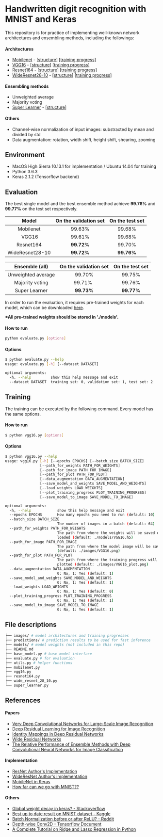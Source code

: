 # Handwritten digit recognition with MNIST and Keras

This repository is for practice of implementing well-known network architectures and ensembling methods, including the followings:

#### Architectures
- [Mobilenet](https://arxiv.org/abs/1704.04861) - [[structure]](images/MobileNet.png) [[training progress]](images/MobileNet_9968_plot.png)
- [VGG16](https://arxiv.org/abs/1409.1556) - [[structure]](images/VGG16.png) [[training progress]](images/VGG16_9968_plot.png)
- [Resnet164](https://arxiv.org/abs/1603.05027) - [[structure]](images/ResNet164.png) [[training progress]](images/ResNet164_9970_plot.png)
- [WideResnet28-10](https://arxiv.org/abs/1603.05027) - [[structure]](images/WideResNet28_10.png) [[training progress]](images/WideResNet28_10_9976_plot.png)

#### Ensembling methods
- Unweighted average
- Majority voting
- [Super Learner](https://arxiv.org/abs/1704.01664) - [[structure]](images/SuperLearner.png)

#### Others
- Channel-wise normalization of input images: substracted by mean and divided by std
- Data augmentation: rotation, width shift, height shift, shearing, zooming

## Environment
- MacOS High Sierra 10.13.1 for implementation / Ubuntu 14.04 for training
- Python 3.6.3
- Keras 2.1.2 (Tensorflow backend)

## Evaluation
The best single model and the best ensemble method achieve **99.76%** and **99.77%** on the test set respectively.

|  **Model**          |  **On the validation set**  | **On the test set** |
|:-------------------:|:---------------------------:|:-------------------:|
|  Mobilenet          |          99.63%             |       99.68%        |
|  VGG16              |          99.61%             |       99.68%        |
|  Resnet164          |        **99.72%**           |       99.70%        |
|  WideResnet28-10    |        **99.72%**           |     **99.76%**      |

|  **Ensemble (all)** |  **On the validation set**  | **On the test set** |
|:-------------------:|:---------------------------:|:-------------------:|
|  Unweighted average |          99.70%             |       99.75%        |
|  Majority voting    |          99.71%             |       99.76%        |
|  Super Learner      |        **99.73%**           |     **99.77%**      |

In order to run the evaluation, it requires pre-trained weights for each model, which can be downloaded [here](https://drive.google.com/drive/folders/1kBvOL019Gcx00vwUM1BhtaoWQDlfPPim?usp=sharing).

**\*All pre-trained weights should be stored in './models'.**

#### How to run
```bash
python evaluate.py [options]
```
#### Options
```bash
$ python evaluate.py --help
usage: evaluate.py [-h] [--dataset DATASET]

optional arguments:
  -h, --help         show this help message and exit
  --dataset DATASET  training set: 0, validation set: 1, test set: 2
```

## Training
The training can be executed by the following command. Every model has the same options.

#### How to run
```bash
$ python vgg16.py [options]
```

#### Options
```bash
$ python vgg16.py --help
usage: vgg16.py [-h] [--epochs EPOCHS] [--batch_size BATCH_SIZE]
                [--path_for_weights PATH_FOR_WEIGHTS]
                [--path_for_image PATH_FOR_IMAGE]
                [--path_for_plot PATH_FOR_PLOT]
                [--data_augmentation DATA_AUGMENTATION]
                [--save_model_and_weights SAVE_MODEL_AND_WEIGHTS]
                [--load_weights LOAD_WEIGHTS]
                [--plot_training_progress PLOT_TRAINING_PROGRESS]
                [--save_model_to_image SAVE_MODEL_TO_IMAGE]

optional arguments:
  -h, --help            show this help message and exit
  --epochs EPOCHS       How many epochs you need to run (default: 10)
  --batch_size BATCH_SIZE
                        The number of images in a batch (default: 64)
  --path_for_weights PATH_FOR_WEIGHTS
                        The path from where the weights will be saved or
                        loaded (default: ./models/VGG16.h5)
  --path_for_image PATH_FOR_IMAGE
                        The path from where the model image will be saved
                        (default: ./images/VGG16.png)
  --path_for_plot PATH_FOR_PLOT
                        The path from where the training progress will be
                        plotted (default: ./images/VGG16_plot.png)
  --data_augmentation DATA_AUGMENTATION
                        0: No, 1: Yes (default: 1)
  --save_model_and_weights SAVE_MODEL_AND_WEIGHTS
                        0: No, 1: Yes (default: 1)
  --load_weights LOAD_WEIGHTS
                        0: No, 1: Yes (default: 0)
  --plot_training_progress PLOT_TRAINING_PROGRESS
                        0: No, 1: Yes (default: 1)
  --save_model_to_image SAVE_MODEL_TO_IMAGE
                        0: No, 1: Yes (default: 1)
```

## File descriptions
```bash
├── images/ # model architectures and training progresses
├── predictions/ # prediction results to be used for fast inference
├── models/ # model weights (not included in this repo)
├── README.md
├── base_model.py # base model interface
├── evaluate.py # for evaluation
├── utils.py # helper functions
├── mobilenet.py
├── vgg16.py
├── resnet164.py
├── wide_resnet_28_10.py
└── super_learner.py
```

## References
#### Papers
- [Very Deep Convolutional Networks for Large-Scale Image Recognition](https://arxiv.org/abs/1409.1556)
- [Deep Residual Learning for Image Recognition](https://arxiv.org/abs/1512.03385)
- [Identity Mappings in Deep Residual Networks](https://arxiv.org/abs/1603.05027)
- [Wide Residual Networks](https://arxiv.org/abs/1605.07146)
- [The Relative Performance of Ensemble Methods with Deep Convolutional Neural Networks for Image Classification](https://arxiv.org/abs/1704.01664)

#### Implementation
- [ResNet Author's Implementation](https://github.com/KaimingHe/resnet-1k-layers/blob/master/resnet-pre-act.lua)
- [WideResNet Author's implementation](https://github.com/szagoruyko/wide-residual-networks)
- [MobileNet in Keras](https://github.com/keras-team/keras/blob/master/keras/applications/mobilenet.py)
- [How far can we go with MNIST??](https://github.com/hwalsuklee/how-far-can-we-go-with-MNIST)

#### Others
- [Global weight decay in keras? - Stackoverflow](https://stackoverflow.com/questions/41260042/global-weight-decay-in-keras)
- [Best up to date result on MNIST dataset - Kaggle](https://www.kaggle.com/c/digit-recognizer/discussion/23999#138390)
- [Batch Normalization before or after ReLU? - Reddit](https://www.reddit.com/r/MachineLearning/comments/67gonq/d_batch_normalization_before_or_after_relu/)
- [Depth-wise Conv2D - Tensorflow Document](https://www.tensorflow.org/api_docs/python/tf/nn/depthwise_conv2d)
- [A Complete Tutorial on Ridge and Lasso Regression in Python](https://www.analyticsvidhya.com/blog/2016/01/complete-tutorial-ridge-lasso-regression-python/)
